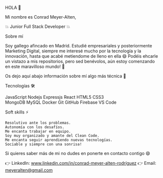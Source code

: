 HOLA 👋

Mi nombre es Conrad Meyer-Alten,

💥 Junior Full Stack Developer 💥

Sobre mí

Soy gallego afincado en Madrid. Estudié empresariales y posteriormente Marketing Digital, siempre me interesé mucho por la tecnología y la innovación, hasta que acabé metiendome de lleno en ella 😄 Podéis ehcarle un vistazo a mis repositorios, pero sed benévolos, aún estoy comenzando en este maravilloso mundo! 🤩

Os dejo aquí abajo información sobre mí algo más técnica 🔽

Tecnologías 🛠

  JavaScript
  Nodejs
  Expressjs 
  React 
  HTML5 
  CSS3  
  MongoDB 
  MySQL
  Docker
  Git 
  GitHub
  Firebase 
  VS Code

Soft skills ⚡

    Resolutivo ante los problemas.
    Autonomía con los desafíos.
    Me encanta trabajar en equipo. 
    Soy muy organizado y amante del Clean Code. 
    Me encanta seguir aprendiendo nuevas tecnologías. 
    Sociable y siempre con una sonrisa!
 
Si quieres saber más de mi no dudes en ponerte en contacto contigo 😄

  👉 LinkedIn: www.linkedin.com/in/conrad-meyer-alten-rodríguez
  👉 Email: meyeralten@gmail.com


